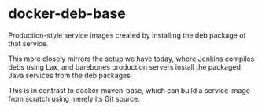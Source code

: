 # docker-deb-base

Production-style service images created by installing the deb package of that service.

This more closely mirrors the setup we have today, where Jenkins compiles debs using Lax, and barebones production servers install the packaged Java services from the deb packages.

This is in contrast to docker-maven-base, which can build a service image from scratch using merely its Git source.
